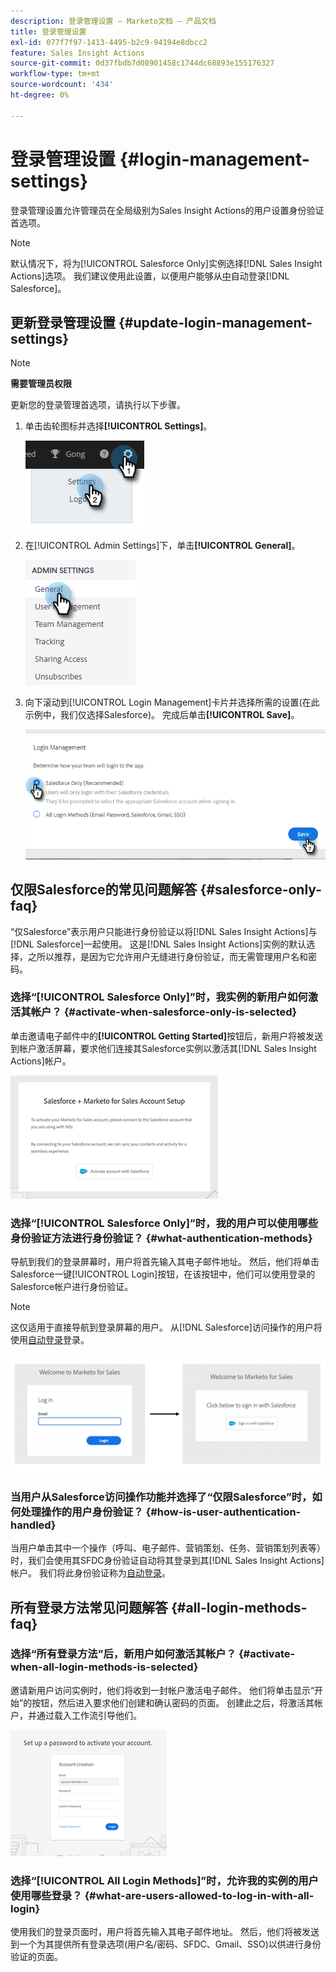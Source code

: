 ```yaml
---
description: 登录管理设置 — Marketo文档 — 产品文档
title: 登录管理设置
exl-id: 077f7f97-1413-4495-b2c9-94194e8dbcc2
feature: Sales Insight Actions
source-git-commit: 0d37fbdb7d08901458c1744dc68893e155176327
workflow-type: tm+mt
source-wordcount: '434'
ht-degree: 0%

---
```


# 登录管理设置 {#login-management-settings}

登录管理设置允许管理员在全局级别为Sales Insight Actions的用户设置身份验证首选项。

>[!NOTE]
>
>默认情况下，将为[!UICONTROL Salesforce Only]实例选择[!DNL Sales Insight Actions]选项。 我们建议使用此设置，以便用户能够从[中](/help/marketo/product-docs/marketo-sales-insight/actions/admin/auto-login-from-salesforce.md)自动登录[!DNL Salesforce]。

## 更新登录管理设置 {#update-login-management-settings}

>[!NOTE]
>
>**需要管理员权限**

更新您的登录管理首选项，请执行以下步骤。

1. 单击齿轮图标并选择&#x200B;**[!UICONTROL Settings]**。

   ![](assets/login-management-settings-1.png)

1. 在[!UICONTROL Admin Settings]下，单击&#x200B;**[!UICONTROL General]**。

   ![](assets/login-management-settings-2.png)

1. 向下滚动到[!UICONTROL Login Management]卡片并选择所需的设置(在此示例中，我们仅选择Salesforce)。 完成后单击&#x200B;**[!UICONTROL Save]**。

   ![](assets/login-management-settings-3.png)

## 仅限Salesforce的常见问题解答 {#salesforce-only-faq}

“仅Salesforce”表示用户只能进行身份验证以将[!DNL Sales Insight Actions]与[!DNL Salesforce]一起使用。 这是[!DNL Sales Insight Actions]实例的默认选择，之所以推荐，是因为它允许用户无缝进行身份验证，而无需管理用户名和密码。

### 选择“[!UICONTROL Salesforce Only]”时，我实例的新用户如何激活其帐户？ {#activate-when-salesforce-only-is-selected}

单击邀请电子邮件中的&#x200B;**[!UICONTROL Getting Started]**&#x200B;按钮后，新用户将被发送到帐户激活屏幕，要求他们连接其Salesforce实例以激活其[!DNL Sales Insight Actions]帐户。

![](assets/login-management-settings-4.png)

### 选择“[!UICONTROL Salesforce Only]”时，我的用户可以使用哪些身份验证方法进行身份验证？ {#what-authentication-methods}

导航到我们的登录屏幕时，用户将首先输入其电子邮件地址。 然后，他们将单击Salesforce一键[!UICONTROL Login]按钮，在该按钮中，他们可以使用登录的Salesforce帐户进行身份验证。

>[!NOTE]
>
>这仅适用于直接导航到登录屏幕的用户。 从[!DNL Salesforce]访问操作的用户将使用[自动登录](/help/marketo/product-docs/marketo-sales-insight/actions/admin/auto-login-from-salesforce.md)登录。

![](assets/login-management-settings-5.png)

### 当用户从Salesforce访问操作功能并选择了“仅限Salesforce”时，如何处理操作的用户身份验证？ {#how-is-user-authentication-handled}

当用户单击其中一个操作（呼叫、电子邮件、营销策划、任务、营销策划列表等）时，我们会使用其SFDC身份验证自动将其登录到其[!DNL Sales Insight Actions]帐户。 我们将此身份验证称为[自动登录](/help/marketo/product-docs/marketo-sales-insight/actions/admin/auto-login-from-salesforce.md)。

## 所有登录方法常见问题解答 {#all-login-methods-faq}

### 选择“所有登录方法”后，新用户如何激活其帐户？ {#activate-when-all-login-methods-is-selected}

邀请新用户访问实例时，他们将收到一封帐户激活电子邮件。 他们将单击显示“开始”的按钮，然后进入要求他们创建和确认密码的页面。 创建此之后，将激活其帐户，并通过载入工作流引导他们。

![](assets/login-management-settings-6.png)

### 选择“[!UICONTROL All Login Methods]”时，允许我的实例的用户使用哪些登录？ {#what-are-users-allowed-to-log-in-with-all-login}

使用我们的登录页面时，用户将首先输入其电子邮件地址。 然后，他们将被发送到一个为其提供所有登录选项(用户名/密码、SFDC、Gmail、SSO)以供进行身份验证的页面。
